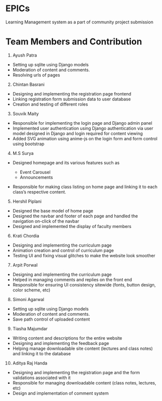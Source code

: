# EPICs
Learning Management system as a part of community project submission


# Team Members and Contribution

1. Ayush Patra
* Setting up sqlite using Django models
* Moderation of content and comments.
* Resolving urls of pages

2. Chintan Basrani
* Designing and implementing the registration page frontend 
* Linking registration form submission data to user database
* Creation and testing of different roles

3. Souvik Maity
* Responsible for implementing the login page and Django admin panel  
* Implemented user authentication using Django authentication via user model designed in Django and login required for content viewing 
* Added SVG animation using anime-js on the login form and form control using bootstrap

4. M.S Surya
* Designed homepage and its various features such as 

  * Event Carousel
  * Announcements
* Responsible for making class listing on home page and linking it to each class’s respective content. 

5. Hershil Piplani
* Designed the base model of home page 
* Designed the navbar and footer of each page and handled the navigation on-click of the navbar
* Designed and implemented the display of faculty members   

6. Krati Chordia
* Designing and implementing the curriculum page 
* Animation creation and control of curriculum page
* Testing UI and fixing visual glitches to make the website look smoother

7. Arpit Porwal
* Designing and implementing the curriculum page 
* Helped in managing comments and replies on the front end
* Responsible for ensuring UI consistency sitewide (fonts, button design, color scheme, etc)

8. Simoni Agarwal 
* Setting up sqlite using Django models
* Moderation of content and comments.
* Save path control of uploaded content

9. Tiasha Majumdar 
* Writing content and descriptions for the entire website
* Designing and implementing the feedback page
* Helping manage downloadable site content (lectures and class notes) and linking it to the database

10. Aditya Raj Handa
* Designing and implementing the registration page and the form validations associated with it
* Responsible for managing downloadable content (class notes, lectures, etc)
* Design and  implementation of comment system





